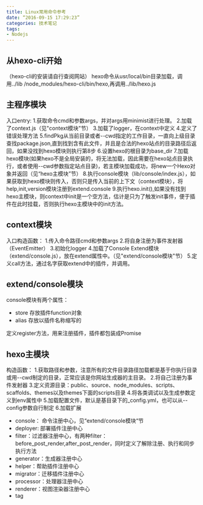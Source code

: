 ```yaml
---
title: Linux常用命令参考
date: “2016-09-15 17:29:23”
categories: 技术笔记
tags:
- Nodejs
---
```

## 从hexo-cli开始
（hexo-cli的安装请自行查阅网站）
hexo命令从usr/local/bin目录加载，调用../lib
/node_modules/hexo-cli/bin/hexo,再调用../lib/hexo.js

## 主程序模块
入口entry:
1.获取命令cmd和参数args，并对args用minimist进行处理。
2.加载了context.js（见"context模块"节）
3.加载了logger，在context中定义
4.定义了错误处理方法
5.findPkg从当前目录或者--cwd指定的工作目录，一直向上级目录查找package.json,直到找到含有此文件，并且是合法的hexo站点的目录路径后返回，如果没找到hexo模块则执行第8步
6.设置hexo的根目录为base_dir
7.加载hexo模块(如果hexo不是全局安装的，将无法加载，因此需要在hexo站点目录执行，或者使用--cwd参数指定站点目录)，若主模块加载成功，将new一个Hexo对象并返回（见“hexo主模块”节）
8.执行console模块（lib/console/index.js），如果获取到hexo模块则传入，否则只是传入当前的上下文（context模块），将help,init,version模块注册到extend.console
9.执行hexo.init(),如果没有找到hexo主模块，则context中init是一个空方法，估计是只为了触发init事件，便于插件在此时挂载，否则执行hexo主模块中的init方法。

## context模块
入口构造函数：
1.传入命令路径cmd和参数args
2.将自身注册为事件发射器（EventEmitter）
3.初始化logger
4.加载了Console Extend模块（extend/console.js），放在extend属性中。（见"extend/console模块"节）
5.定义call方法，通过名字获取extend中的插件，并调用。

## extend/console模块

console模块有两个属性：
- store 存放插件function对象
- alias 存放以插件名称缩写的

定义register方法，用来注册插件，插件都包装成Promise

## hexo主模块
构造函数：
1.获取路径和参数，注意所有的文件目录路径加载都是基于你执行目录或用--cwd制定的目录，正常应该是你网站生成器的主目录。
2.将自己注册为事件发射器
3.定义资源目录：public、source、node_modules、scripts、scaffolds、themes以及themes下面的scripts目录
4.将各类调试以及生成参数定义到env属性中
5.加载配置文件，默认是基目录下的_config.yml，也可以从--config参数自行制定
6.加载扩展
  - console： 命令注册中心，见“extend/console模块“节
  - deployer: 部署插件注册中心
  - filter：过滤器注册中心，有两种filter：before_post_render,after_post_render，同时定义了解除注册、执行和同步执行方法
  - generator：生成器注册中心
  - helper：帮助插件注册中心
  - migrator：迁移插件注册中心
  - processor：处理器注册中心
  - renderer：视图渲染器注册中心
  - tag
